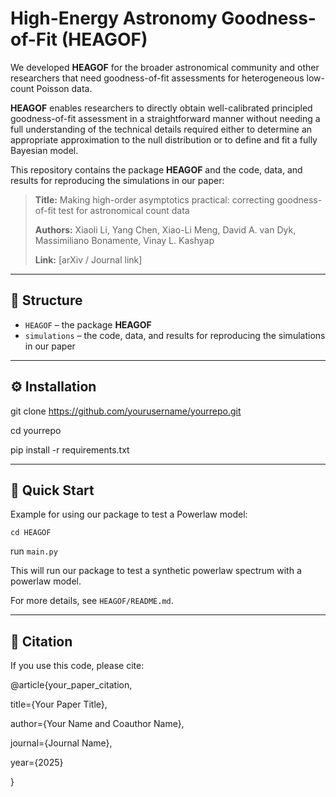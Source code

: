 # High-Energy Astronomy Goodness-of-Fit (HEAGOF)


We developed **HEAGOF** for the broader astronomical community and other researchers that need goodness-of-fit assessments for heterogeneous low-count Poisson data.

**HEAGOF** enables researchers to directly obtain well-calibrated principled goodness-of-fit assessment in a straightforward manner without needing a full understanding of the technical details required either to determine an appropriate approximation to the null distribution or to define and fit a fully Bayesian model.

This repository contains the package **HEAGOF** and the code, data, and results for reproducing the simulations in our paper:

> **Title:** Making high-order asymptotics practical: correcting goodness-of-fit test for astronomical count data
> 
> **Authors:** Xiaoli Li, Yang Chen, Xiao-Li Meng, David A. van Dyk, Massimiliano Bonamente, Vinay L. Kashyap
> 
> **Link:** [arXiv / Journal link] 

---

## 📂 Structure
- `HEAGOF` – the package **HEAGOF**
- `simulations` – the code, data, and results for reproducing the simulations in our paper

---

## ⚙️ Installation

git clone https://github.com/yourusername/yourrepo.git

cd yourrepo

pip install -r requirements.txt

---

## 🚀 Quick Start
Example for using our package to test a Powerlaw model:

`cd HEAGOF`

run `main.py`

This will run our package to test a synthetic powerlaw spectrum with a powerlaw model.

For more details, see `HEAGOF/README.md`.

---


## 📜 Citation

If you use this code, please cite:

@article{your_paper_citation,

  title={Your Paper Title},
  
  author={Your Name and Coauthor Name},
  
  journal={Journal Name},
  
  year={2025}
  
}

